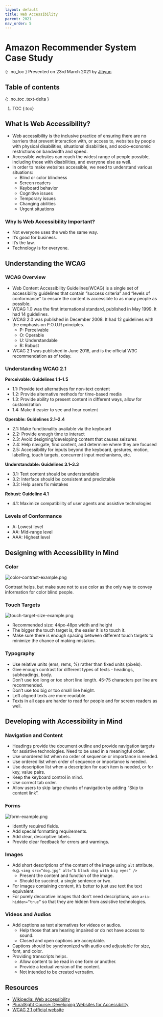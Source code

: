 ```yaml
---
layout: default
title: Web Accessibility
parent: 2021
nav_order: 5
---
```


# Amazon Recommender System Case Study
{: .no_toc }
Presented on 23rd March 2021 by [Jihyun](https://github.com/jihyun-um)

## Table of contents
{: .no_toc .text-delta }

1. TOC
{:toc}


## What Is Web Accessibility?

- Web accessibility is the inclusive practice of ensuring there are no barriers that prevent interaction with, or access to, websites by people with physical disabilities, situational disabilities, and socio-economic restrictions on bandwidth and speed.
- Accessible websites can reach the widest range of people possible, including those with disabilities, and everyone else as well.
- In order to make websites accessible, we need to understand various situations:
    - Blind or color blindness
    - Screen readers
    - Keyboard behavior
    - Cognitive issues
    - Temporary issues
    - Changing abilities
    - Urgent situations

### Why Is Web Accessibility Important?

- Not everyone uses the web the same way.
- It’s good for business.
- It’s the law.
- Technology is for everyone.

## Understanding the WCAG

### WCAG Overview

- Web Content Accessibility Guidelines(WCAG) is a single set of accessibility guidelines that contain “success criteria” and “levels of conformance” to ensure the content is accessible to as many people as possible.
- WCAG 1.0 was the first international standard, published in May 1999. It had 14 guidelines.
- WCAG 2.0 was published in December 2008. It had 12 guidelines with the emphasis on P.O.U.R principles.
    - P: Perceivable
    - O: Operable
    - U: Understandable
    - R: Robust
- WCAG 2.1 was published in June 2018, and is the official W3C recommendation as of today.

### Understanding WCAG 2.1

**Perceivable: Guidelines 1.1–1.5**

- 1.1: Provide text alternatives for non-text content
- 1.2: Provide alternative methods for time-based media
- 1.3: Provide ability to present content in different ways, allow for customization
- 1.4: Make it easier to see and hear content

**Operable: Guidelines 2.1–2.4**

- 2.1: Make functionality available via the keyboard
- 2.2: Provide enough time to interact
- 2.3: Avoid designing/developing content that causes seizures
- 2.4: Help navigate, find content, and determine where they are focused
- 2.5: Accessibility for inputs beyond the keyboard, gestures, motion, labelling, touch targets, concurrent input mechanisms, etc.

**Understandable: Guidelines 3.1–3.3**

- 3.1: Text content should be understandable
- 3.2: Interface should be consistent and predictable
- 3.3: Help users fix mistakes

**Robust: Guideline 4.1**

- 4.1: Maximize compatibility of user agents and assistive technologies

### Levels of Conformance

- A: Lowest level
- AA: Mid-range level
- AAA: Highest level

## Designing with Accessibility in Mind

### Color

![color-contrast-example.png](color-contrast-example.png)

Contrast helps, but make sure not to use color as the only way to convey information for color blind people.

### Touch Targets

![touch-target-size-example.png](touch-target-size-example.png)

- Recommended size: 44px-48px width and height
- The bigger the touch target is, the easier it is to touch it.
- Make sure there is enough spacing between different touch targets to minimize the chance of making mistakes.

### Typography

- Use relative units (ems, rems, %) rather than fixed units (pixels).
- Give enough contrast for different types of texts - headings, subheadings, body.
- Don’t use too long or too short line length. 45-75 characters per line are recommended.
- Don’t use too big or too small line height.
- Left aligned texts are more readable.
- Texts in all caps are harder to read for people and for screen readers as well.

## Developing with Accessibility in Mind

### Navigation and Content

- Headings provide the document outline and provide navigation targets for assistive technologies. Need to be used in a meaningful order.
- Use unordered list when no order of sequence or importance is needed.
- Use ordered list when order of sequence or importance *is* needed.
- Use description list when a description for each item is needed, or for key, value pairs.
- Keep the keyboard control in mind.
- Use correct tab order.
- Allow users to skip large chunks of navigation by adding “Skip to content link”.

### Forms

![form-example.png](form-example.png)

- Identify required fields.
- Add special formatting requirements.
- Add clear, descriptive labels.
- Provide clear feedback for errors and warnings.

### Images

- Add short descriptions of the content of the image using `alt` attribute, e.g. `<img src=“dog.jpg” alt=“A black dog with big eyes” />`
    - Present the content and function of the image.
    - Should be succinct, a single sentence or two.
- For images containing content, it’s better to just use text the text equivalent.
- For purely decorative images that don’t need descriptions, use `aria-hidden=“true”` so that they are hidden from assistive technologies.

### Videos and Audios

- Add captions as text alternatives for videos or audios.
    - Help those that are hearing impaired or do not have access to sound.
    - Closed and open captions are acceptable.
- Captions should be synchronized with audio and adjustable for size, font, and color.
- Providing transcripts helps.
    - Allow content to be read in one form or another.
    - Provide a textual version of the content.
    - Not intended to be created verbatim.

## Resources

- [Wikipedia: Web accessibility](https://en.wikipedia.org/wiki/Web_accessibility)
- [PluralSight Course: Developing Websites for Accessibility](https://app.pluralsight.com/library/courses/developing-websites-accessibility-getting-started/table-of-contents)
- [WCAG 2.1 official website](https://www.w3.org/TR/WCAG21/)
